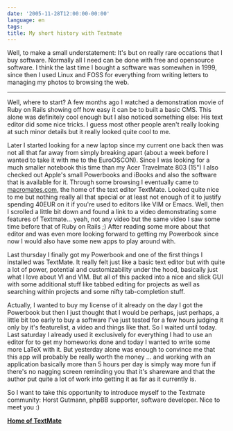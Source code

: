 ```yaml
---
date: '2005-11-28T12:00:00-00:00'
language: en
tags:
title: My short history with Textmate
---
```



Well, to make a small understatement: It's but on really rare occations that I buy software. Normally all I need can be done with free and opensource software. I think the last time I bought a software was somewhen in 1999, since then I used Linux and FOSS for everything from writing letters to managing my photos to browsing the web. 

-------------------------------



Well, where to start? A few months ago I watched a demonstration movie of Ruby on Rails showing off how easy it can be to built a basic CMS. This alone was definitely cool enough but I also noticed something else: His text editor did some nice tricks. I guess most other people aren't really looking at such minor details but it really looked quite cool to me. 

Later I started looking for a new laptop since my current one back then was not all that far away from simply breaking apart (about a week before I wanted to take it with me to the EuroOSCON). Since I was looking for a much smaller notebook this time than my Acer Travelmate 803 (15") I also checked out Apple's small Powerbooks and iBooks and also the software that is available for it. Through some browsing I eventually came to <a href="http://www.macromates.com">macromates.com</a>, the home of the text editor TextMate. Looked quite nice to me but nothing really all that special or at least not enough of it to justify spending 40EUR on it if you're used to editors like VIM or Emacs. Well, then I scrolled a little bit down and found a link to a video demonstrating some features of Textmate... yeah, not any video but the same video I saw some time before that of Ruby on Rails ;) After reading some more about that editor and was even more looking forward to getting my Powerbook since now I would also have some new apps to play around with. 

Last thursday I finally got my Powerbook and one of the first things I installed was TextMate. It really felt just like a basic text editor but with quite a lot of power, potential and customizability under the hood, basically just what I love about VI and VIM. But all of this packed into a nice and slick GUI with some additional stuff like tabbed editing for projects as well as searching within projects and some nifty tab-completion stuff.

Actually, I wanted to buy my license of it already on the day I got the Powerbook but then I just thought that I would be perhaps, just perhaps, a little bit too early to buy a software I've just tested for a few hours judging it only by it's featurelist, a video and things like that. So I waited until today. Last saturday I already used it exclusively for everything I had to use an editor for to get my homeworks done and today I wanted to write some more LaTeX with it. But yesterday alone was enough to convince me that this app will probably be really worth the money ... and working with an application basically more than 5 hours per day is simply way more fun if there's no nagging screen reminding you that it's shareware and that the author put quite a lot of work into getting it as far as it currently is.

So I want to take this opportunity to introduce myself to the Textmate community:
Horst Gutmann, phpBB supporter, software developer. Nice to meet you :)

<strong><a href="http://macromates.com">Home of TextMate</a></strong>